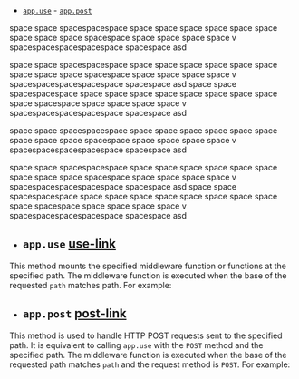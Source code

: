 [use-link]: #use-section 
[post-link]: #post-section

- [`app.use`][use-link] - [`app.post`][post-link]

space
space
spacespacespace
space
space
space
space
space
space
space
space
space
spacespace
space
space
space
space
v
spacespacespacespacespace
spacespace
asd


space
space
spacespacespace
space
space
space
space
space
space
space
space
space
spacespace
space
space
space
space
v
spacespacespacespacespace
spacespace
asd
space
space
spacespacespace
space
space
space
space
space
space
space
space
space
spacespace
space
space
space
space
v
spacespacespacespacespace
spacespace
asd

space
space
spacespacespace
space
space
space
space
space
space
space
space
space
spacespace
space
space
space
space
v
spacespacespacespacespace
spacespace
asd

space
space
spacespacespace
space
space
space
space
space
space
space
space
space
spacespace
space
space
space
space
v
spacespacespacespacespace
spacespace
asd
space
space
spacespacespace
space
space
space
space
space
space
space
space
space
spacespace
space
space
space
space
v
spacespacespacespacespace
spacespace
asd

















































- ## `app.use` [use-link]
This method mounts the specified middleware function or functions at the specified path. The middleware function is executed when the base of the requested `path` matches path. For example:

- ## `app.post` [post-link]
This method is used to handle HTTP POST requests sent to the specified path. It is equivalent to calling `app.use` with the `POST` method and the specified path. The middleware function is executed when the base of the requested path matches `path` and the request method is `POST`. For example:
